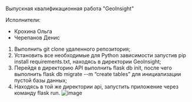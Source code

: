 Выпускная квалификационная работа "GeoInsight"

Исполнители: 
- Крохина Ольга
- Черепанов Денис

1.	Выполнить git clone удаленного репозитория;
2.	Установить все необходимые для Python зависимости запустив pip install requirements.txt, находясь в директории GeoInsight;
3.	Перейдя в директорию API выполнить flask db init, после чего выполнить flask db migrate --m “create tables” для инициализации пустой базы данных;
4.	Находясь в той же директории api, запустить приложение через команду flask run.
![image](https://github.com/creepyone/GeoInsight/assets/68225777/7c9ff4dc-4b23-41bc-9919-ab2d454294d1)
